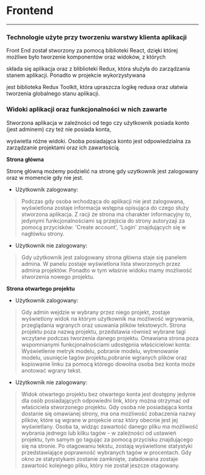 # Frontend

---

### Technologie użyte przy tworzeniu warstwy klienta aplikacji

Front End został stworzony za pomocą biblioteki React, dzięki której możliwe było tworzenie komponentów oraz widoków, z których 

składa się aplikacja oraz z bliblioteki Redux, która służyła do zarządzania stanem aplikacji. Ponadto w projekcie wykorzystywana 

jest biblioteka Redux Toolkit, która upraszcza logikę reduxa oraz ułatwia tworzenia globalnego stanu aplikacji.

### Widoki aplikacji oraz funkcjonalności w nich zawarte

Stworzona aplikacja w zależności od tego czy użytkownik posiada konto (jest adminem) czy też nie posiada konta, 

wyświetla różne widoki. Osoba posiadająca konto jest odpowiedzialna za zarządzanie projektami oraz ich zawartością.

**Strona główna**

Stronę główną możemy podzielić na stronę gdy uzytkownik jest zalogowany oraz w momencie gdy nie jest.

* Użytkownik zalogowany:
>Podczas gdy osoba wchodząca do aplikacji nie jest zalogowana, wyświetlona zostaje informacja wstępna opisująca 
>do czego służy stworzona aplikacja. Z racji że strona ma charakter informacyjny to, jedynymi funkcjonalnościami są
>przejścia do strony autoryzaji za pomocą przycisków: 'Create account', 'Login' znajdujących się w nagłówku strony.
>
* Użytkownik nie zalogowany:
>Gdy użytkownik jest zalogowany strona główna staje się panelem admina. W panelu zostaje wyświetlona lista stworzonych 
>przez admina projektów. Ponadto w tym właśnie widoku mamy możliwość stworzenia nowego projektu.
	
**Strona otwartego projektu**
* Użytkownik zalogowany:
>Gdy admin wejdzie w wybrany przez niego projekt, zostaje wyświetlony widok na którym użytkownik ma możliwość wgrywania, 
>przeglądania wgranych oraz usuwania plików tekstowych. Strona projektu poza nazwą projektu, przedstawia również wybrane 
>tagi wczytane podczas tworzenia danego projektu. Omawiana strona poza wspomnianymi funkcjonalnościami udostępnia właścicielowi 
>konta: Wyświetlenie metryk modelu, pobranie modelu, wytrenowanie modelu, usunięcie tagów projektu,pobranie wgranych 
>plików oraz kopiowanie linku za pomocą którego dowolna osoba bez konta może anotować wgrany tekst. 

* Użytkownik nie zalogowany:
>Widok otwartego projektu bez otwartego konta jest dostępny jedynie dla osób posiadających odpowiedni link, który można 
>otrzymać od właściciela stworzonego projektu. Gdy osoba nie posiadająca konta dostanie się omawianej strony, ma ona możliwość 
>zobaczenia nazwy plików, które są wgrane w projekcie oraz który obecnie jest jej wyświetlany. Osoba ta, widząc zawartość danego 
>pliku ma możliwość wybrania jednego lub kilku tagów - w zależności od ustawień projektu, tym samym go tagując za pomocą przycisku 
>znajdującego się na stronie. Po otagowaniu tekstu, zostają wyświetlone statystyki przedstawiające poprawność wybranych tagów w procentach. 
>Gdy okno ze statystykami zostanie zamknięte, załadowana zostaje zawartość kolejnego pliku, który nie został jeszcze otagowany. 
